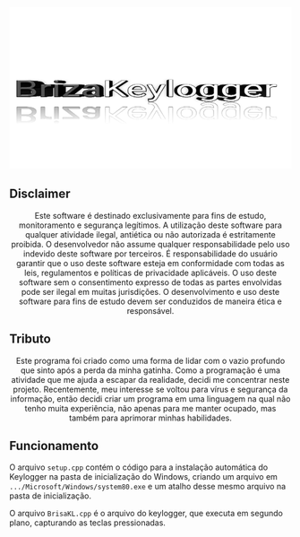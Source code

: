 <div align="center">
  <img src="BrisaKL.png">
</div>
<h2>Disclaimer</h2>
<p align="center" width="90">
    Este software é destinado exclusivamente para fins de estudo, monitoramento e segurança legítimos. A utilização deste software para qualquer atividade ilegal, antiética ou não autorizada é estritamente proibida. O desenvolvedor não assume qualquer responsabilidade pelo uso indevido deste software por terceiros. É responsabilidade do usuário garantir que o uso deste software esteja em conformidade com todas as leis, regulamentos e políticas de privacidade aplicáveis. O uso deste software sem o consentimento expresso de todas as partes envolvidas pode ser ilegal em muitas jurisdições. O desenvolvimento e uso deste software para fins de estudo devem ser conduzidos de maneira ética e responsável.
</p>


<h2>Tributo</h2>
<p align="center">
  Este programa foi criado como uma forma de lidar com o vazio profundo que sinto após a perda da minha gatinha. Como a programação é uma atividade que me ajuda a escapar da realidade, decidi me concentrar neste projeto. Recentemente, meu interesse se voltou para vírus e segurança da informação, então decidi criar um programa em uma linguagem na qual não tenho muita experiência, não apenas para me manter ocupado, mas também para aprimorar minhas habilidades.
</p>


<h2>Funcionamento</h2>
<p>
  O arquivo <code>setup.cpp</code> contém o código para a instalação automática do Keylogger na pasta de inicialização do Windows, criando um arquivo em <code>.../Microsoft/Windows/system80.exe</code> e um atalho desse mesmo arquivo na pasta de inicialização.

  O arquivo <code>BrisaKL.cpp</code> é o arquivo do keylogger, que executa em segundo plano, capturando as teclas pressionadas.
</p>
